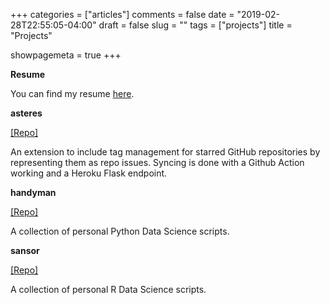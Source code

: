 +++
categories = ["articles"]
comments = false
date = "2019-02-28T22:55:05-04:00"
draft = false
slug = ""
tags = ["projects"]
title = "Projects"

showpagemeta = true
+++

**Resume**

You can find my resume [here](https://www.dropbox.com/s/cuille7m3v4v1qt/resume_gfleetwood.pdf?dl=0).

**asteres**

[[Repo]](https://github.com/gfleetwood/asteres-template)

An extension to include tag management for starred GitHub repositories by representing them as repo issues. Syncing is done with a Github Action working and a Heroku Flask endpoint.

**handyman**

[[Repo]](https://github.com/gfleetwood/handyman)

A collection of personal Python Data Science scripts. 

**sansor**

[[Repo]](https://github.com/gfleetwood/sansor)

A collection of personal R Data Science scripts.

<br/>

